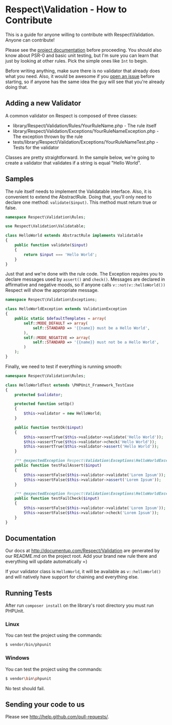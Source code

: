 # Respect\Validation - How to Contribute

This is a guide for anyone willing to contribute with Respect\Validation. Anyone
can contribute!

Please see the [project documentation](http://documentup.com/Respect/Validation)
before proceeding. You should also know about PSR-0 and basic unit testing, but
I'm sure you can learn that just by looking at other rules. Pick the simple ones
like `Int` to begin.

Before writing anything, make sure there is no validator that already does what
you need. Also, it would be awesome if you
[open an issue](http://github.com/Respect/Validation/issues) before starting,
so if anyone has the same idea the guy will see that you're already doing that.

## Adding a new Validator

A common validator on Respect is composed of three classes:

  * library/Respect/Validation/Rules/YourRuleName.php - The rule itself
  * library/Respect/Validation/Exceptions/YourRuleNameException.php - The exception thrown by the rule
  * tests/library/Respect/Validation/Exceptions/YourRuleNameTest.php - Tests for the validator

Classes are pretty straightforward. In the sample below, we're going to create a
validator that validates if a string is equal "Hello World".

## Samples

The rule itself needs to implement the Validatable interface. Also, it is convenient
to extend the AbstractRule. Doing that, you'll only need to declare one method:
`validate($input)`. This method must return true or false.

```php
namespace Respect\Validation\Rules;

use Respect\Validation\Validatable;

class HelloWorld extends AbstractRule implements Validatable
{
    public function validate($input)
    {
        return $input === 'Hello World';
    }
}
```

Just that and we're done with the rule code. The Exception requires you to declare
messages used by `assert()` and `check()`. Messages are declared in affirmative
and negative moods, so if anyone calls `v::not(v::helloWorld())` Respect will show
the appropriate message.

```php
namespace Respect\Validation\Exceptions;

class HelloWorldException extends ValidationException
{
    public static $defaultTemplates = array(
        self::MODE_DEFAULT => array(
            self::STANDARD => '{{name}} must be a Hello World',
        ),
        self::MODE_NEGATIVE => array(
            self::STANDARD => '{{name}} must not be a Hello World',
        )
    );
}
```

Finally, we need to test if everything is running smooth:

```php
namespace Respect\Validation\Rules;

class HelloWorldTest extends \PHPUnit_Framework_TestCase
{
    protected $validator;

    protected function setUp()
    {
        $this->validator = new HelloWorld;
    }

    public function testOk($input)
    {
        $this->assertTrue($this->validator->validate('Hello World'));
        $this->assertTrue($this->validator->check('Hello World'));
        $this->assertTrue($this->validator->assert('Hello World'));
    }

    /** @expectedException Respect\Validation\Exceptions\HelloWorldException */
    public function testFailAssert($input)
    {
        $this->assertFalse($this->validator->validate('Lorem Ipsum'));
        $this->assertFalse($this->validator->assert('Lorem Ipsum'));
    }

    /** @expectedException Respect\Validation\Exceptions\HelloWorldException */
    public function testFailCheck($input)
    {
        $this->assertFalse($this->validator->validate('Lorem Ipsum'));
        $this->assertFalse($this->validator->check('Lorem Ipsum'));
    }
}
```

## Documentation

Our docs at http://documentup.com/Respect/Validation are generated by our
README.md on the project root. Add your brand new rule there and everything will
update automatically =)

If your validator class is `HelloWorld`, it will be available as `v::helloWorld()`
and will natively have support for chaining and everything else.

## Running Tests

After run `composer install` on the library's root directory you must run PHPUnit.

### Linux

You can test the project using the commands:
```sh
$ vendor/bin/phpunit
```

### Windows

You can test the project using the commands:
```sh
$ vendor\bin\phpunit
```

No test should fail.

## Sending your code to us

Please see http://help.github.com/pull-requests/.
